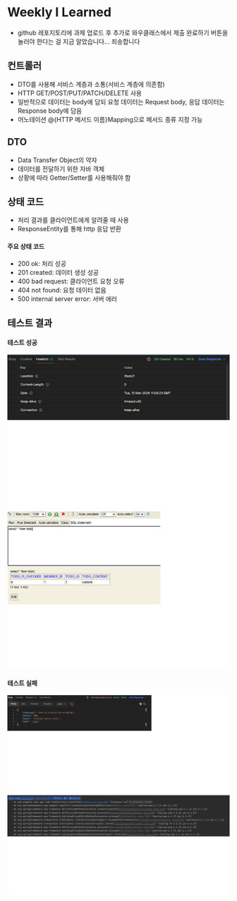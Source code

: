# Weekly I Learned
- github 레포지토리에 과제 업로드 후 추가로 와우클래스에서 제출 완료하기 버튼을 눌러야 한다는 걸 지금 알았습니다... 죄송합니다
## 컨트롤러
- DTO를 사용해 서비스 계층과 소통(서비스 계층에 의존함)
- HTTP GET/POST/PUT/PATCH/DELETE 사용
- 일반적으로 데이터는 body에 담되 요청 데이터는 Request body, 응답 데이터는 Response body에 담음
- 어노테이션 @{HTTP 메서드 이름}Mapping으로 메서드 종류 지정 가능

## DTO
- Data Transfer Object의 약자
-  데이터를 전달하기 위한 자바 객체
-  상황에 따라 Getter/Setter를 사용해줘야 함

## 상태 코드
- 처리 결과를 클라이언트에게 알려줄 때 사용
- ResponseEntity를 통해 http 응답 반환
#### 주요 상태 코드
- 200 ok: 처리 성공
- 201 created: 데이터 생성 성공
- 400 bad request: 클라이언트 요청 오류
- 404 not found: 요청 데이터 없음
- 500 internal server error: 서버 에러

## 테스트 결과

#### 테스트 성공
![테스트1](https://github.com/yurek28/backend_study/blob/main/week9/%ED%85%8C%EC%8A%A4%ED%8A%B8%20%EC%84%B1%EA%B3%B5.jpg)
#### 테스트 실패
![테스트2](https://github.com/yurek28/backend_study/blob/main/week9/%ED%85%8C%EC%8A%A4%ED%8A%B8%20%EC%8B%A4%ED%8C%A8.jpg)
